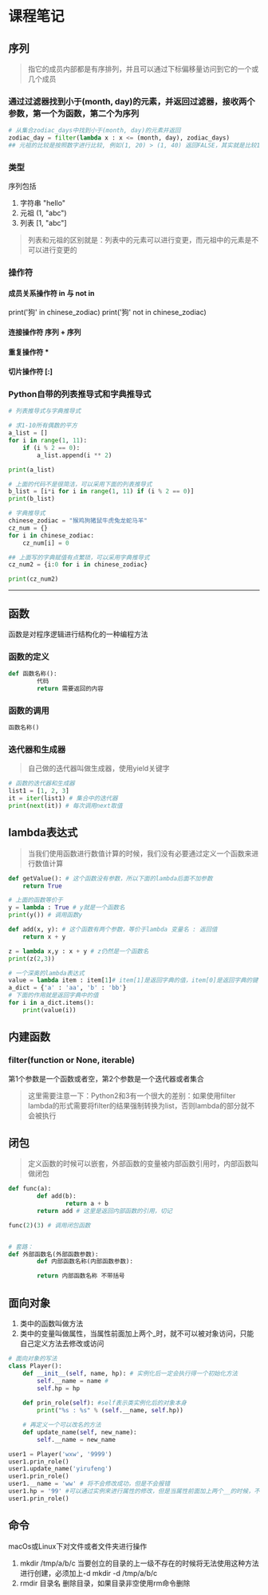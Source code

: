 # 课程笔记
## 序列
> 指它的成员内部都是有序排列，并且可以通过下标偏移量访问到它的一个或几个成员

### 通过过滤器找到小于(month, day)的元素，并返回过滤器，接收两个参数，第一个为函数，第二个为序列
```Python
# 从集合zodiac_days中找到小于(month, day)的元素并返回
zodiac_day = filter(lambda x : x <= (month, day), zodiac_days)
## 元祖的比较是按照数字进行比较, 例如(1, 20) > (1, 40) 返回FALSE，其实就是比较120和140
```
### 类型
序列包括
1. 字符串   "hello"
2. 元祖     (1, "abc")
3. 列表     [1, "abc"]
> 列表和元祖的区别就是：列表中的元素可以进行变更，而元祖中的元素是不可以进行变更的

### 操作符
#### 成员关系操作符 in 与 not in 
print('狗' in chinese_zodiac)
print('狗' not in chinese_zodiac)

#### 连接操作符 序列 + 序列

#### 重复操作符 *

#### 切片操作符 [:]

### Python自带的列表推导式和字典推导式
```Python
# 列表推导式与字典推导式

# 求1-10所有偶数的平方
a_list = []
for i in range(1, 11):
    if (i % 2 == 0):
        a_list.append(i ** 2)

print(a_list)

# 上面的代码不是很简洁，可以采用下面的列表推导式
b_list = [i*i for i in range(1, 11) if (i % 2 == 0)]
print(b_list)

# 字典推导式
chinese_zodiac = "猴鸡狗猪鼠牛虎兔龙蛇马羊"
cz_num = {}
for i in chinese_zodiac:
    cz_num[i] = 0

## 上面写的字典赋值有点繁琐，可以采用字典推导式
cz_num2 = {i:0 for i in chinese_zodiac}

print(cz_num2)
```

--------------

## 函数
函数是对程序逻辑进行结构化的一种编程方法

### 函数的定义
```Python
def 函数名称():
        代码
        return 需要返回的内容
```

### 函数的调用
```Python
函数名称()
```

### 迭代器和生成器
> 自己做的迭代器叫做生成器，使用yield关键字
```Python
# 函数的迭代器和生成器
list1 = [1, 2, 3]
it = iter(list1) # 集合中的迭代器
print(next(it)) # 每次调用next取值
```

## lambda表达式
> 当我们使用函数进行数值计算的时候，我们没有必要通过定义一个函数来进行数值计算

```Python
def getValue(): # 这个函数没有参数，所以下面的lambda后面不加参数
    return True

# 上面的函数等价于
y = lambda : True # y就是一个函数名
print(y()) # 调用函数y
```

```Python
def add(x, y): # 这个函数有两个参数，等价于lambda 变量名 : 返回值
    return x + y

z = lambda x,y : x + y # z仍然是一个函数名
print(z(2,3))
```

```Python
# 一个深奥的lambda表达式
value = lambda item : item[1]# item[1]是返回字典的值，item[0]是返回字典的键
a_dict = {'a' : 'aa', 'b' : 'bb'}
# 下面的作用就是返回字典中的值
for i in a_dict.items():
    print(value(i)) 
```

## 内建函数

### filter(function or None, iterable)
第1个参数是一个函数或者空，第2个参数是一个迭代器或者集合

>这里需要注意一下：Python2和3有一个很大的差别：如果使用filter lambda的形式需要将filter的结果强制转换为list，否则lambda的部分就不会被执行

## 闭包
> 定义函数的时候可以嵌套，外部函数的变量被内部函数引用时，内部函数叫做闭包
```Python
def func(a):
        def add(b):
                return a + b
        return add # 这里是返回内部函数的引用，切记

func(2)(3) # 调用闭包函数


# 套路：
def 外部函数名(外部函数参数):
        def 内部函数名称(内部函数参数):

        return 内部函数名称 不带括号
```

## 面向对象
1. 类中的函数叫做方法
2. 类中的变量叫做属性，当属性前面加上两个_时，就不可以被对象访问，只能自己定义方法去修改或访问
```Python
# 面向对象的写法
class Player():
    def __init__(self, name, hp): # 实例化后一定会执行得一个初始化方法
        self.__name = name #
        self.hp = hp
    
    def prin_role(self): #self表示类实例化后的对象本身
        print("%s : %s" % (self.__name, self.hp))

    # 再定义一个可以改名的方法
    def update_name(self, new_name):
        self.__name = new_name

user1 = Player('wxw', '9999')
user1.prin_role()
user1.update_name('yirufeng')
user1.prin_role()
user1.__name = 'ww' # 将不会修改成功，但是不会报错
user1.hp = '99' #可以通过实例来进行属性的修改，但是当属性前面加上两个__的时候，不可以直接修改
user1.prin_role()
``` 

## 命令
macOs或Linux下对文件或者文件夹进行操作
1. mkdir /tmp/a/b/c 当要创立的目录的上一级不存在的时候将无法使用这种方法进行创建，必须加上-d
mkdir -d /tmp/a/b/c
2. rmdir 目录名 删除目录，如果目录非空使用rm命令删除

